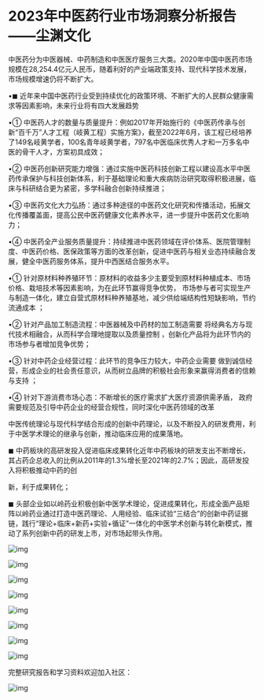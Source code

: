 # 2023年中医药行业市场洞察分析报告——尘渊文化



中医药分为中医器械、中药制造和中医医疗服务三大类。2020年中国中医药市场规模在28,254.4亿元人民币，随着利好的产业端政策支持、现代科学技术发展，市场规模增速仍将不断扩大。

•◼ 近年来中国中医药行业受到持续优化的政策环境、不断扩大的人民群众健康需求等因素影响，未来行业将有四大发展趋势

•① 中医药人才的数量与质量提升：例如2017年开始施行的《中医药传承与创新“百千万”人才工程（岐黄工程）实施方案》，截至2022年6月，该工程已经培养了149名岐黄学者，100名青年岐黄学者，797名中医临床优秀人才和一万多名中医的骨干人才，方案初具成效；

•② 中医药创新研究能力增强：通过实施中医药科技创新工程以建设高水平中医药传承保护与科技创新体系，利于基础理论和重大疾病防治研究取得积极进展，临床与科研结合更为紧密，多学科融合创新持续推进；

•③ 中医药文化大力弘扬：通过多种途径的中医药文化研究和传播活动，拓展文化传播覆盖面，提高公民中医药健康文化素养水平，进一步提升中医药文化影响力；

•④ 中医药全产业服务质量提升：持续推进中医药领域在评价体系、医院管理制度、中医药价格、医保政策等方面的改革创新，促进中医药与相关业态持续融合发展，健全中医药服务体系，提升中西医结合服务水平。

•① 针对原材料种养殖环节：原材料的收益多少主要受到原材料种植成本、市场价格、栽培技术等因素影响，为在此环节赢得竞争优势， 市场参与者可实现生产与制造一体化，建立自营式原材料种养殖基地，减少供给端结构性短缺影响，节约流通成本 ；

•② 针对产品加工制造流程：中医器械及中药材的加工制造需要 将经典名方与现代技术相融合，从而科学合理地提取以及质量控制 ，创新化产品将为此环节内的市场参与者增加竞争优势；

•③ 针对中药企业经营过程：此环节的竞争压力较大，中药企业需要 做到诚信经营，形成企业的社会责任意识，从而树立品牌的积极社会形象来赢得消费者的信赖与支持 ；

•④ 针对下游消费市场心态：不断增长的医疗需求扩大医疗资源供需矛盾， 政府需要规范及引导中药企业的经营合规性，同时深化中医药领域的改革

中医传统理论与现代科学结合形成的创新中药理论，以及不断投入的研发费用，利于中医学术理论的继承与创新，推动临床应用的成果落地。

◼ 中药板块的高研发投入促进临床成果转化近年中药板块的研发支出不断增长，其占药企总收入的比例从2011年的1.3%增长至2021年的2.7%；因此，高研发投入将积极推动中药的创

新，利于成果转化；

◼ 头部企业如以岭药业积极创新中医学术理论，促进成果转化，形成全面产品矩阵以岭药业通过打造中医药理论、人用经验、临床试验“三结合”的创新中药证据链，践行“理论+临床+新药+实验+循证”一体化的中医学术创新与转化新模式，推动了系列创新中药的研发上市，对市场起带头作用。



![img](https://kms-files.jiandaoyun.com/0b41d4b1-f9df-441a-a3f5-c4e46feaa0b4?imageView2/2/w/1200/h/1200&e=1681199999&token=bM7UwVPyBBdPaleBZt21SWKzMylqPUpn-05jZlas:j1gLBWbtWAYoFbSW1n_kEP65GFU=)

![img](https://kms-files.jiandaoyun.com/5bced4b1-5d23-4992-b93f-a7cba6edb0bf?imageView2/2/w/1200/h/1200&e=1681199999&token=bM7UwVPyBBdPaleBZt21SWKzMylqPUpn-05jZlas:BPKE2aaXSMJxAkshEgS5aF2K8js=)

![img](https://kms-files.jiandaoyun.com/b53d7922-a698-4768-9fde-8a93bacc45a9?imageView2/2/w/1200/h/1200&e=1681199999&token=bM7UwVPyBBdPaleBZt21SWKzMylqPUpn-05jZlas:KCDwKNieWBLoIYRFG82fzG3tOF8=)

![img](https://kms-files.jiandaoyun.com/55b8ba7f-09cc-4523-9499-6ea6eeaab947?imageView2/2/w/1200/h/1200&e=1681199999&token=bM7UwVPyBBdPaleBZt21SWKzMylqPUpn-05jZlas:13ARnvd9QJucm6vD35M1nW5rOXs=)

![img](https://kms-files.jiandaoyun.com/4288dddd-c27e-4889-a8f5-aa24848aecb7?imageView2/2/w/1200/h/1200&e=1681199999&token=bM7UwVPyBBdPaleBZt21SWKzMylqPUpn-05jZlas:phfCVsiKSFE9BV48xgFTAVGdj_Q=)

![img](https://kms-files.jiandaoyun.com/c6ee9e29-2894-4ef4-96b2-d6991282a5a9?imageView2/2/w/1200/h/1200&e=1681199999&token=bM7UwVPyBBdPaleBZt21SWKzMylqPUpn-05jZlas:Xj_ij3BEN2nEildCUgK8mxomnxM=)

![img](https://kms-files.jiandaoyun.com/17cb68aa-fcc5-4443-b168-4bbf3130d01a?imageView2/2/w/1200/h/1200&e=1681199999&token=bM7UwVPyBBdPaleBZt21SWKzMylqPUpn-05jZlas:mPFfkhqlS7iYiA1oslrKt3vsh_Q=)

![img](https://kms-files.jiandaoyun.com/b6e54915-734e-4bdc-9d93-0cabce594e39?imageView2/2/w/1200/h/1200&e=1681199999&token=bM7UwVPyBBdPaleBZt21SWKzMylqPUpn-05jZlas:z_xTFuD77d7RbDc13ljpDK8LkG0=)



完整研究报告和学习资料欢迎加入社区：



![img](https://kms-files.jiandaoyun.com/7ff47f3e-905c-4af8-8dbc-04186283f684?imageView2/2/w/1200/h/1200&e=1681199999&token=bM7UwVPyBBdPaleBZt21SWKzMylqPUpn-05jZlas:_Di-PTQSWdG3Zct4m3ZQ29VxLy4=)